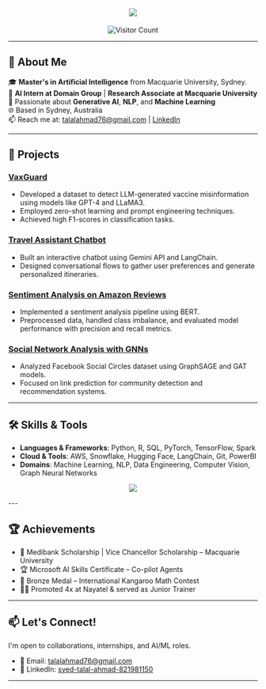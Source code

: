 <!-- Animated Typing Effect -->
<h1 align="center">
  <img src="https://readme-typing-svg.herokuapp.com/?font=Inter&size=48&center=true&vCenter=true&width=600&height=70&color=4493F8&duration=4000&lines=Hi+There!+;+I'm+Talal+Ahmad!" />
</h1>

<!-- Visitor Counter -->
<p align="center">
  <img src="https://profile-counter.glitch.me/talalahmad27/count.svg" alt="Visitor Count">
</p>

---

## 🧠 About Me

🎓 **Master's in Artificial Intelligence** from Macquarie University, Sydney.  
💼 **AI Intern at Domain Group** | **Research Associate at Macquarie University**  
🔬 Passionate about **Generative AI**, **NLP**, and **Machine Learning**  
🌐 Based in Sydney, Australia  
📫 Reach me at: [talalahmad76@gmail.com](mailto:talalahmad76@gmail.com) | [LinkedIn](https://linkedin.com/in/syed-talal-ahmad-821981150)

---

## 🚀 Projects

### [VaxGuard](https://github.com/your-username/VaxGuard)
- Developed a dataset to detect LLM-generated vaccine misinformation using models like GPT-4 and LLaMA3.
- Employed zero-shot learning and prompt engineering techniques.
- Achieved high F1-scores in classification tasks.

### [Travel Assistant Chatbot](https://github.com/your-username/Travel-Assistant-Chatbot)
- Built an interactive chatbot using Gemini API and LangChain.
- Designed conversational flows to gather user preferences and generate personalized itineraries.

### [Sentiment Analysis on Amazon Reviews](https://github.com/your-username/Sentiment-Analysis-Amazon)
- Implemented a sentiment analysis pipeline using BERT.
- Preprocessed data, handled class imbalance, and evaluated model performance with precision and recall metrics.

### [Social Network Analysis with GNNs](https://github.com/your-username/Social-Network-GNN)
- Analyzed Facebook Social Circles dataset using GraphSAGE and GAT models.
- Focused on link prediction for community detection and recommendation systems.

---

## 🛠️ Skills & Tools

- **Languages & Frameworks**: Python, R, SQL, PyTorch, TensorFlow, Spark
- **Cloud & Tools**: AWS, Snowflake, Hugging Face, LangChain, Git, PowerBI
- **Domains**: Machine Learning, NLP, Data Engineering, Computer Vision, Graph Neural Networks
<p align="center">
  <img src="https://skillicons.dev/icons?i=python,r,sql,pytorch,tensorflow,spark&theme=light&perline=3" />
</p>
---

## 🏆 Achievements

- 🥇 Medibank Scholarship | Vice Chancellor Scholarship – Macquarie University
- 🏆 Microsoft AI Skills Certificate – Co-pilot Agents
- 🥉 Bronze Medal – International Kangaroo Math Contest
- 👨‍🏫 Promoted 4x at Nayatel & served as Junior Trainer

---

## 📫 Let's Connect!

I'm open to collaborations, internships, and AI/ML roles.

- 📧 Email: [talalahmad76@gmail.com](mailto:talalahmad76@gmail.com)
- 💼 LinkedIn: [syed-talal-ahmad-821981150](https://linkedin.com/in/syed-talal-ahmad-821981150)

---

